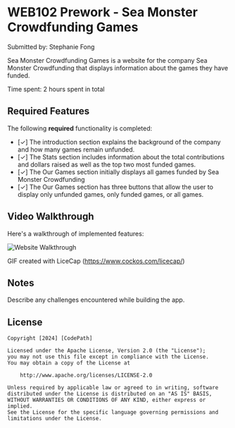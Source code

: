 # WEB102 Prework - Sea Monster Crowdfunding Games

Submitted by: Stephanie Fong

Sea Monster Crowdfunding Games is a website for the company Sea Monster Crowdfunding that displays information about the games they have funded.

Time spent: 2 hours spent in total

## Required Features

The following **required** functionality is completed:

* [✓] The introduction section explains the background of the company and how many games remain unfunded.
* [✓] The Stats section includes information about the total contributions and dollars raised as well as the top two most funded games.
* [✓] The Our Games section initially displays all games funded by Sea Monster Crowdfunding
* [✓] The Our Games section has three buttons that allow the user to display only unfunded games, only funded games, or all games.

## Video Walkthrough

Here's a walkthrough of implemented features:

<img src="https://i.imgur.com/j2Fkwge.gif" title="Website Walkthrough" alt="Website Walkthrough"/>

GIF created with LiceCap (https://www.cockos.com/licecap/)

## Notes

Describe any challenges encountered while building the app.

## License

    Copyright [2024] [CodePath]

    Licensed under the Apache License, Version 2.0 (the "License");
    you may not use this file except in compliance with the License.
    You may obtain a copy of the License at

        http://www.apache.org/licenses/LICENSE-2.0

    Unless required by applicable law or agreed to in writing, software
    distributed under the License is distributed on an "AS IS" BASIS,
    WITHOUT WARRANTIES OR CONDITIONS OF ANY KIND, either express or implied.
    See the License for the specific language governing permissions and
    limitations under the License.
